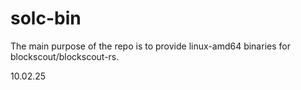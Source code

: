 # solc-bin
The main purpose of the repo is to provide linux-amd64 binaries for blockscout/blockscout-rs.
 

10.02.25

